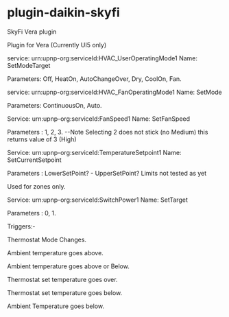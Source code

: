 # plugin-daikin-skyfi
SkyFi Vera plugin

Plugin for Vera (Currently UI5 only)

service: urn:upnp-org:serviceId:HVAC_UserOperatingMode1
Name: SetModeTarget

Parameters: Off, HeatOn, AutoChangeOver, Dry, CoolOn, Fan.  


service: urn:upnp-org:serviceId:HVAC_FanOperatingMode1
Name: SetMode

Parameters: ContinuousOn, Auto.


Service: urn:upnp-org:serviceId:FanSpeed1
Name: SetFanSpeed

Parameters : 1, 2, 3. --Note Selecting 2 does not stick (no Medium) this returns value of 3 (High)


Service: urn:upnp-org:serviceId:TemperatureSetpoint1
Name: SetCurrentSetpoint

Parameters : LowerSetPoint? - UpperSetPoint? Limits not tested as yet 


Used for zones only.

Service: urn:upnp-org:serviceId:SwitchPower1
Name: SetTarget

Parameters : 0, 1.


Triggers:-

Thermostat Mode Changes.

Ambient temperature goes above.

Ambient temperature goes above or Below.

Thermostat set temperature goes over.

Thermostat set temperature goes below.

Ambient Temperature goes below.
